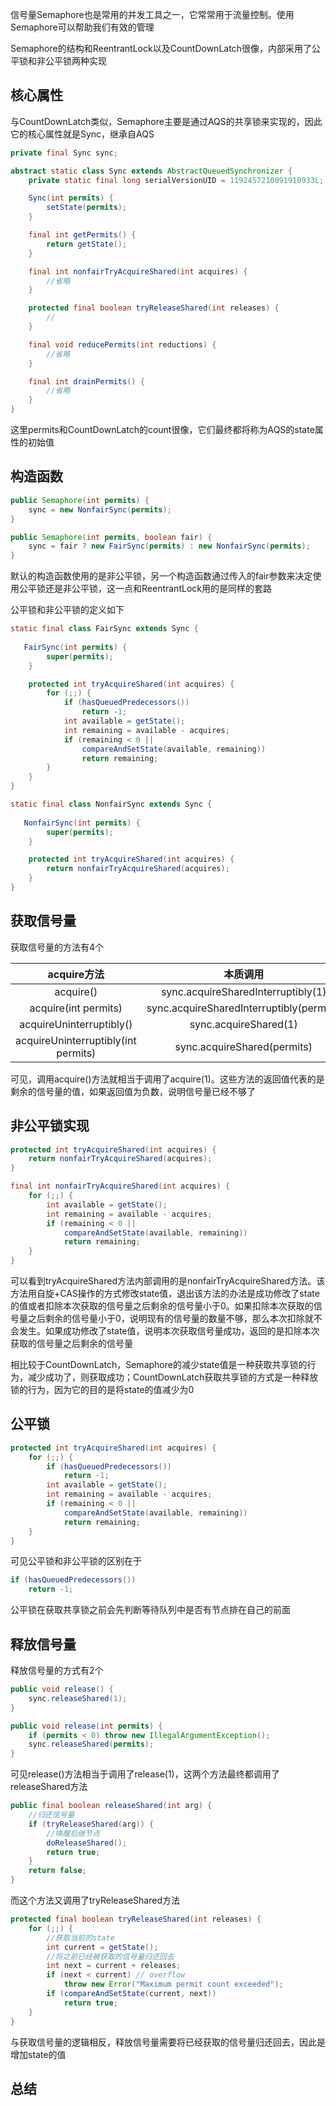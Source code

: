 信号量Semaphore也是常用的并发工具之一，它常常用于流量控制。使用Semaphore可以帮助我们有效的管理

Semaphore的结构和ReentrantLock以及CountDownLatch很像，内部采用了公平锁和非公平锁两种实现  

## 核心属性  

与CountDownLatch类似，Semaphore主要是通过AQS的共享锁来实现的，因此它的核心属性就是Sync，继承自AQS  

```java
private final Sync sync;

abstract static class Sync extends AbstractQueuedSynchronizer {
    private static final long serialVersionUID = 1192457210091910933L;

    Sync(int permits) {
        setState(permits);
    }

    final int getPermits() {
        return getState();
    }

    final int nonfairTryAcquireShared(int acquires) {
        //省略
    }

    protected final boolean tryReleaseShared(int releases) {
        //
    }

    final void reducePermits(int reductions) {
        //省略
    }

    final int drainPermits() {
        //省略
    }
}
```

这里permits和CountDownLatch的count很像，它们最终都将称为AQS的state属性的初始值  

## 构造函数  

```java
public Semaphore(int permits) {
    sync = new NonfairSync(permits);
}

public Semaphore(int permits, boolean fair) {
    sync = fair ? new FairSync(permits) : new NonfairSync(permits);
}
```

默认的构造函数使用的是非公平锁，另一个构造函数通过传入的fair参数来决定使用公平锁还是非公平锁，这一点和ReentrantLock用的是同样的套路  

公平锁和非公平锁的定义如下  

```java
static final class FairSync extends Sync {
    
   FairSync(int permits) {
        super(permits);
    }

    protected int tryAcquireShared(int acquires) {
        for (;;) {
            if (hasQueuedPredecessors())
                return -1;
            int available = getState();
            int remaining = available - acquires;
            if (remaining < 0 ||
                compareAndSetState(available, remaining))
                return remaining;
        }
    }
}

static final class NonfairSync extends Sync {
    
   NonfairSync(int permits) {
        super(permits);
    }

    protected int tryAcquireShared(int acquires) {
        return nonfairTryAcquireShared(acquires);
    }
}

```

## 获取信号量  

获取信号量的方法有4个  

|             acquire方法             |                 本质调用                 |
| :---------------------------------: | :--------------------------------------: |
|              acquire()              |    sync.acquireSharedInterruptibly(1)    |
|        acquire(int permits)         | sync.acquireSharedInterruptibly(permits) |
|      acquireUninterruptibly()       |          sync.acquireShared(1)           |
| acquireUninterruptibly(int permits) |       sync.acquireShared(permits)        |

可见，调用acquire()方法就相当于调用了acquire(1)。这些方法的返回值代表的是剩余的信号量的值，如果返回值为负数，说明信号量已经不够了  

## 非公平锁实现  

```java
protected int tryAcquireShared(int acquires) {
    return nonfairTryAcquireShared(acquires);
}
```

```java
final int nonfairTryAcquireShared(int acquires) {
    for (;;) {
        int available = getState();
        int remaining = available - acquires;
        if (remaining < 0 || 
            compareAndSetState(available, remaining))
            return remaining;
    }
}
```

可以看到tryAcquireShared方法内部调用的是nonfairTryAcquireShared方法。该方法用自旋+CAS操作的方式修改state值，退出该方法的办法是成功修改了state的值或者扣除本次获取的信号量之后剩余的信号量小于0。如果扣除本次获取的信号量之后剩余的信号量小于0，说明现有的信号量的数量不够，那么本次扣除就不会发生。如果成功修改了state值，说明本次获取信号量成功，返回的是扣除本次获取的信号量之后剩余的信号量  

相比较于CountDownLatch，Semaphore的减少state值是一种获取共享锁的行为，减少成功了，则获取成功；CountDownLatch获取共享锁的方式是一种释放锁的行为，因为它的目的是将state的值减少为0  

## 公平锁  

```java
protected int tryAcquireShared(int acquires) {
    for (;;) {
        if (hasQueuedPredecessors())
            return -1;
        int available = getState();
        int remaining = available - acquires;
        if (remaining < 0 ||
            compareAndSetState(available, remaining))
            return remaining;
    }
}
```

可见公平锁和非公平锁的区别在于

```java
if (hasQueuedPredecessors())
    return -1;
```

公平锁在获取共享锁之前会先判断等待队列中是否有节点排在自己的前面  

## 释放信号量  

释放信号量的方式有2个  

```java
public void release() {
    sync.releaseShared(1);
}
```

```java
public void release(int permits) {
    if (permits < 0) throw new IllegalArgumentException();
    sync.releaseShared(permits);
}
```

可见release()方法相当于调用了release(1)，这两个方法最终都调用了releaseShared方法  

```java
public final boolean releaseShared(int arg) {
    //归还信号量
    if (tryReleaseShared(arg)) {
        //唤醒后继节点
        doReleaseShared();
        return true;
    }
    return false;
}
```

而这个方法又调用了tryReleaseShared方法  

```java
protected final boolean tryReleaseShared(int releases) {
    for (;;) {
        //获取当前的state
        int current = getState();
        //将之前已经被获取的信号量归还回去
        int next = current + releases;
        if (next < current) // overflow
            throw new Error("Maximum permit count exceeded");
        if (compareAndSetState(current, next))
            return true;
    }
}
```

与获取信号量的逻辑相反，释放信号量需要将已经获取的信号量归还回去，因此是增加state的值

## 总结